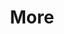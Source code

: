 ---
layout: page
title: More
nav: true
nav_order: 3
dropdown: false
children: 
    # - title: publications
    #   permalink: /publications/
    # - title: divider
    # - title: projects
    #   permalink: /projects/
---